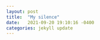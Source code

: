 ```yaml
---
layout: post
title:  "My silence"
date:   2021-09-20 19:10:16 -0400
categories: jekyll update
---
```

